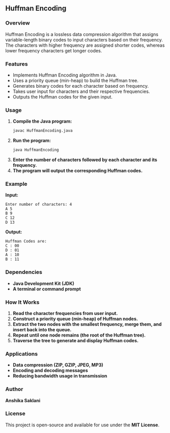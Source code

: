 ## Huffman Encoding

### Overview
Huffman Encoding is a lossless data compression algorithm that assigns variable-length binary codes to input characters based on their frequency. The characters with higher frequency are assigned shorter codes, whereas lower frequency characters get longer codes.

### Features
- Implements Huffman Encoding algorithm in Java.
- Uses a priority queue (min-heap) to build the Huffman tree.
- Generates binary codes for each character based on frequency.
- Takes user input for characters and their respective frequencies.
- Outputs the Huffman codes for the given input.

### Usage
1. **Compile the Java program:**
   ```sh
   javac HuffmanEncoding.java
   ```
2. **Run the program:**
   ```sh
   java HuffmanEncoding
   ```
3. **Enter the number of characters followed by each character and its frequency.**
4. **The program will output the corresponding Huffman codes.**

### Example
**Input:**
```
Enter number of characters: 4
A 5
B 9
C 12
D 13
```

**Output:**
```
Huffman Codes are:
C : 00
D : 01
A : 10
B : 11
```

### Dependencies
- **Java Development Kit (JDK)**
- **A terminal or command prompt**

### How It Works
1. **Read the character frequencies from user input.**
2. **Construct a priority queue (min-heap) of Huffman nodes.**
3. **Extract the two nodes with the smallest frequency, merge them, and insert back into the queue.**
4. **Repeat until one node remains (the root of the Huffman tree).**
5. **Traverse the tree to generate and display Huffman codes.**

### Applications
- **Data compression (ZIP, GZIP, JPEG, MP3)**
- **Encoding and decoding messages**
- **Reducing bandwidth usage in transmission**

### Author
**Anshika Saklani**

### License
This project is open-source and available for use under the **MIT License**.

